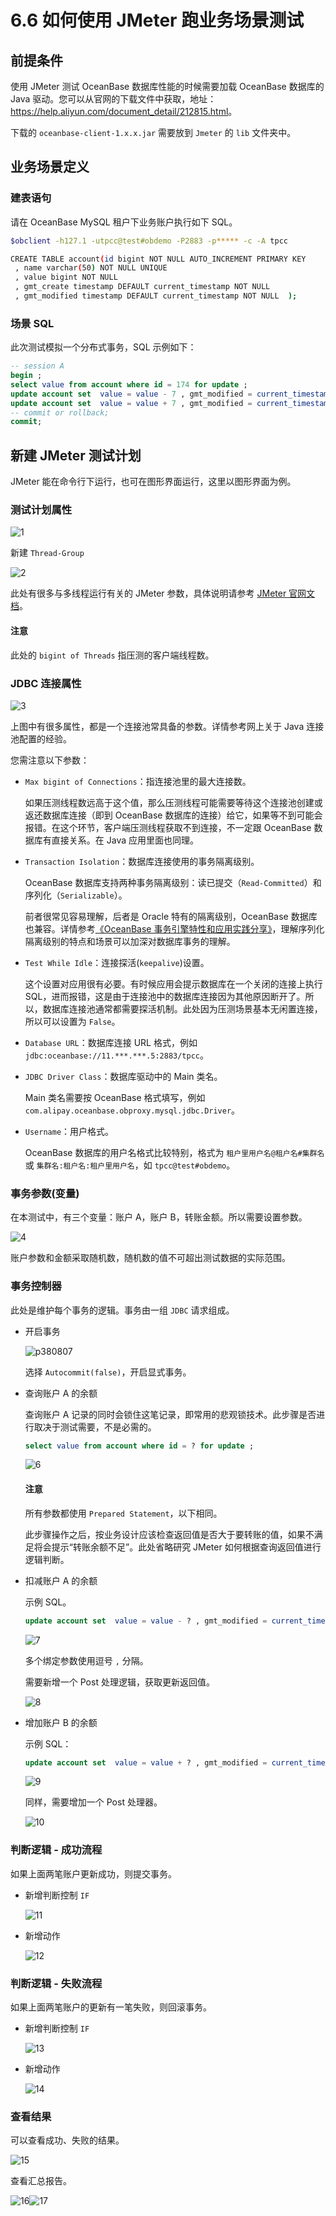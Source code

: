 # 6.6 如何使用 JMeter 跑业务场景测试

## 前提条件

使用 JMeter 测试 OceanBase 数据库性能的时候需要加载 OceanBase 数据库的 Java 驱动。您可以从官网的下载文件中获取，地址：<https://help.aliyun.com/document_detail/212815.html>。

下载的 `oceanbase-client-1.x.x.jar` 需要放到 `Jmeter` 的 `lib` 文件夹中。

## 业务场景定义

### 建表语句

请在 OceanBase MySQL 租户下业务账户执行如下 SQL。

```bash
$obclient -h127.1 -utpcc@test#obdemo -P2883 -p***** -c -A tpcc

CREATE TABLE account(id bigint NOT NULL AUTO_INCREMENT PRIMARY KEY
 , name varchar(50) NOT NULL UNIQUE 
 , value bigint NOT NULL
 , gmt_create timestamp DEFAULT current_timestamp NOT NULL 
 , gmt_modified timestamp DEFAULT current_timestamp NOT NULL  );
```

### 场景 SQL

此次测试模拟一个分布式事务，SQL 示例如下：

```sql
-- session A
begin ;
select value from account where id = 174 for update ;
update account set  value = value - 7 , gmt_modified = current_timestamp where id = 174 ;
update account set  value = value + 7 , gmt_modified = current_timestamp where id = 165 ;
-- commit or rollback;
commit;
```

## 新建 JMeter 测试计划

JMeter 能在命令行下运行，也可在图形界面运行，这里以图形界面为例。

### 测试计划属性

![1](https://help-static-aliyun-doc.aliyuncs.com/assets/img/zh-CN/9617081461/p380801.jpeg)

新建 `Thread-Group`

![2](https://help-static-aliyun-doc.aliyuncs.com/assets/img/zh-CN/0717081461/p380802.jpeg)

此处有很多与多线程运行有关的 JMeter 参数，具体说明请参考 [JMeter 官网文档](https://jmeter.apache.org/)。

<main id="notice" type='notice'>
  <h4>注意</h4>
  <p>此处的 <code>bigint of Threads</code> 指压测的客户端线程数。</p>
</main>

### JDBC 连接属性

![3](https://help-static-aliyun-doc.aliyuncs.com/assets/img/zh-CN/0717081461/p380805.jpeg)

上图中有很多属性，都是一个连接池常具备的参数。详情参考网上关于 Java 连接池配置的经验。

您需注意以下参数：

* `Max bigint of Connections`：指连接池里的最大连接数。

  如果压测线程数远高于这个值，那么压测线程可能需要等待这个连接池创建或返还数据库连接（即到 OceanBase 数据库的连接）给它，如果等不到可能会报错。在这个环节，客户端压测线程获取不到连接，不一定跟 OceanBase 数据库有直接关系。在 Java 应用里面也同理。
  
* `Transaction Isolation`：数据库连接使用的事务隔离级别。

  OceanBase 数据库支持两种事务隔离级别：读已提交（`Read-Committed`）和序列化（`Serializable`）。

  前者很常见容易理解，后者是 Oracle 特有的隔离级别，OceanBase 数据库也兼容。详情参考[《OceanBase 事务引擎特性和应用实践分享》](https://open.oceanbase.com/blog/1100192?currentPage=16)，理解序列化隔离级别的特点和场景可以加深对数据库事务的理解。
  
* `Test While Idle`：连接探活(`keepalive`)设置。

  这个设置对应用很有必要。有时候应用会提示数据库在一个关闭的连接上执行 SQL，进而报错，这是由于连接池中的数据库连接因为其他原因断开了。所以，数据库连接池通常都需要探活机制。此处因为压测场景基本无闲置连接，所以可以设置为 `False`。
  
* `Database URL`：数据库连接 URL 格式，例如 `jdbc:oceanbase://11.***.***.5:2883/tpcc`。

* `JDBC Driver Class`：数据库驱动中的 Main 类名。

  Main 类名需要按 OceanBase 格式填写，例如`com.alipay.oceanbase.obproxy.mysql.jdbc.Driver`。
  
* `Username`：用户格式。

  OceanBase 数据库的用户名格式比较特别，格式为 `租户里用户名@租户名#集群名` 或 `集群名:租户名:租户里用户名`，如 `tpcc@test#obdemo`。
  
### 事务参数(变量)

在本测试中，有三个变量：账户 A，账户 B，转账金额。所以需要设置参数。

![4](https://help-static-aliyun-doc.aliyuncs.com/assets/img/zh-CN/0717081461/p380806.jpeg)

账户参数和金额采取随机数，随机数的值不可超出测试数据的实际范围。

### 事务控制器

此处是维护每个事务的逻辑。事务由一组 `JDBC` 请求组成。

* 开启事务

  ![p380807](https://help-static-aliyun-doc.aliyuncs.com/assets/img/zh-CN/7070981461/p383315.jpeg)

  选择 `Autocommit(false)`，开启显式事务。
  
* 查询账户 A 的余额

  查询账户 A 记录的同时会锁住这笔记录，即常用的悲观锁技术。此步骤是否进行取决于测试需要，不是必需的。

  ```sql
  select value from account where id = ? for update ;
  ```

  ![6](https://help-static-aliyun-doc.aliyuncs.com/assets/img/zh-CN/0717081461/p380809.jpeg)
  
  <main id="notice" type='notice'>
    <h4>注意</h4>
    <p>所有参数都使用 <code>Prepared Statement</code>，以下相同。</p>
  </main>

  此步骤操作之后，按业务设计应该检查返回值是否大于要转账的值，如果不满足将会提示“转账余额不足”。此处省略研究 JMeter 如何根据查询返回值进行逻辑判断。
  
* 扣减账户 A 的余额

  示例 SQL。

  ```sql
  update account set  value = value - ? , gmt_modified = current_timestamp where id = ? ;
  ```

  ![7](https://help-static-aliyun-doc.aliyuncs.com/assets/img/zh-CN/0717081461/p380812.jpeg)

  多个绑定参数使用逗号 `,` 分隔。

  需要新增一个 Post 处理逻辑，获取更新返回值。

  ![8](https://help-static-aliyun-doc.aliyuncs.com/assets/img/zh-CN/0717081461/p380814.jpeg)
  
* 增加账户 B 的余额

  示例 SQL：

  ```sql
  update account set  value = value + ? , gmt_modified = current_timestamp where id = ? ;
  ```

  ![9](https://help-static-aliyun-doc.aliyuncs.com/assets/img/zh-CN/0717081461/p380815.jpeg)

  同样，需要增加一个 Post 处理器。

  ![10](https://help-static-aliyun-doc.aliyuncs.com/assets/img/zh-CN/0717081461/p380817.jpeg)
  
### 判断逻辑 - 成功流程

如果上面两笔账户更新成功，则提交事务。

* 新增判断控制 `IF`

  ![11](https://help-static-aliyun-doc.aliyuncs.com/assets/img/zh-CN/0717081461/p380818.jpeg)
  
* 新增动作

  ![12](https://help-static-aliyun-doc.aliyuncs.com/assets/img/zh-CN/1717081461/p380819.jpeg)
  
### 判断逻辑 - 失败流程

如果上面两笔账户的更新有一笔失败，则回滚事务。

* 新增判断控制 `IF`

  ![13](https://help-static-aliyun-doc.aliyuncs.com/assets/img/zh-CN/1717081461/p380820.jpeg)
  
* 新增动作

  ![14](https://help-static-aliyun-doc.aliyuncs.com/assets/img/zh-CN/1717081461/p380821.jpeg)
  
### 查看结果

可以查看成功、失败的结果。

![15](https://help-static-aliyun-doc.aliyuncs.com/assets/img/zh-CN/1717081461/p380825.jpeg)

查看汇总报告。

![16](https://help-static-aliyun-doc.aliyuncs.com/assets/img/zh-CN/1717081461/p380826.jpeg)![17](https://help-static-aliyun-doc.aliyuncs.com/assets/img/zh-CN/1717081461/p380827.jpeg)

